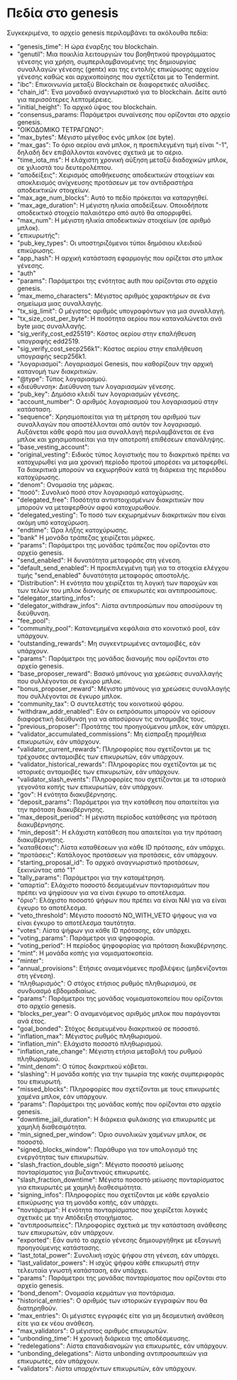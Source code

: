 # Πεδία στο genesis

Συγκεκριμένα, το αρχείο genesis περιλαμβάνει τα ακόλουθα πεδία:



* "genesis_time": Η ώρα έναρξης του blockchain.
* "genutil": Μια ποικιλία λειτουργιών του βοηθητικού προγράμματος γένεσης για χρήση, συμπεριλαμβανομένης της δημιουργίας συναλλαγών γένεσης (gentx) και της εντολής επικύρωσης αρχείου γένεσης καθώς και αρχικοποίησης που σχετίζεται με το Tendermint.
* "ibc": Επικοινωνία μεταξύ Blockchain σε διαφορετικές αλυσίδες.
* "chain_id": Ένα μοναδικό αναγνωριστικό για το blockchain. Δείτε αυτό για περισσότερες λεπτομέρειες.
* "initial_height": Το αρχικό ύψος του blockchain.
* "consensus_params: Παράμετροι συναίνεσης που ορίζονται στο αρχείο genesis.
* "ΟΙΚΟΔΟΜΙΚΟ ΤΕΤΡΑΓΩΝΟ":
* "max_bytes": Μέγιστο μέγεθος ενός μπλοκ (σε byte).
* "max_gas": Το όριο αερίου ανά μπλοκ, η προεπιλεγμένη τιμή είναι "-1", δηλαδή δεν επιβάλλονται κανόνες σχετικά με το αέριο.
* "time_iota_ms": Η ελάχιστη χρονική αύξηση μεταξύ διαδοχικών μπλοκ, σε χιλιοστά του δευτερολέπτου.
* "αποδείξεις": Χειρισμός αποθήκευσης αποδεικτικών στοιχείων και αποκλεισμός ανίχνευσης προτάσεων με τον αντιδραστήρα αποδεικτικών στοιχείων.
* "max_age_num_blocks": Αυτό το πεδίο πρόκειται να καταργηθεί.
* "max_age_duration": Η μέγιστη ηλικία αποδείξεων. Οποιοδήποτε αποδεικτικό στοιχείο παλαιότερο από αυτό θα απορριφθεί.
* "max_num": Η μέγιστη ηλικία αποδεικτικών στοιχείων (σε αριθμό μπλοκ).
* "επικυρωτής":
* "pub_key_types": Οι υποστηριζόμενοι τύποι δημόσιου κλειδιού επικύρωσης.
* "app_hash": Η αρχική κατάσταση εφαρμογής που ορίζεται στο μπλοκ γένεσης.
* "auth"
* "params": Παράμετροι της ενότητας auth που ορίζονται στο αρχείο genesis.
* "max_memo_characters": Μέγιστος αριθμός χαρακτήρων σε ένα σημείωμα μιας συναλλαγής.
* "tx_sig_limit": Ο μέγιστος αριθμός υπογραφόντων για μια συναλλαγή.
* "tx_size_cost_per_byte": Η ποσότητα αερίου που καταναλώνεται ανά byte μιας συναλλαγής.
* "sig_verify_cost_ed25519": Κόστος αερίου στην επαλήθευση υπογραφής edd2519.
* "sig_verify_cost_secp256k1": Κόστος αερίου στην επαλήθευση υπογραφής secp256k1.
* "λογαριασμοί": Λογαριασμοί Genesis, που καθορίζουν την αρχική κατανομή των διακριτικών.
* "@type": Τύπος λογαριασμού.
* «διεύθυνση»: Διεύθυνση των λογαριασμών γένεσης.
* "pub_key": Δημόσιο κλειδί των λογαριασμών γένεσης.
* "account_number": Ο αριθμός λογαριασμού του λογαριασμού στην κατάσταση.
* "sequence": Χρησιμοποιείται για τη μέτρηση του αριθμού των συναλλαγών που αποστέλλονται από αυτόν τον λογαριασμό. Αυξάνεται κάθε φορά που μια συναλλαγή περιλαμβάνεται σε ένα μπλοκ και χρησιμοποιείται για την αποτροπή επιθέσεων επανάληψης.
* "base_vesting_account":
* "original_vesting": Ειδικός τύπος λογιστικής που το διακριτικό πρέπει να κατοχυρωθεί για μια χρονική περίοδο προτού μπορέσει να μεταφερθεί. Τα διακριτικά μπορούν να εκχωρηθούν κατά τη διάρκεια της περιόδου κατοχύρωσης.
* "denom": Ονομασία της μάρκας.
* "ποσό": Συνολικό ποσό στον λογαριασμό κατοχύρωσης.
* "delegated_free": Ποσότητα αντιστοιχισμένων διακριτικών που μπορούν να μεταφερθούν αφού κατοχυρωθούν.
* "delegated_vesting": Το ποσό των εκχωρημένων διακριτικών που είναι ακόμη υπό κατοχύρωση.
* "endtime": Ώρα λήξης κατοχύρωσης.
* "bank" Η μονάδα τράπεζας χειρίζεται μάρκες.
* "params": Παράμετροι της μονάδας τράπεζας που ορίζονται στο αρχείο genesis.
* "send_enabled": Η δυνατότητα μεταφοράς στη γένεση.
* "default_send_enabled": Η προεπιλεγμένη τιμή για τα στοιχεία ελέγχου τιμής "send_enabled" δυνατότητα μεταφοράς αποστολής.
* "Distribution": Η ενότητα που χειρίζεται τη λογική των παροχών και των τελών του μπλοκ διανομής σε επικυρωτές και αντιπροσώπους.
* "delegator_starting_infos":
* "delegator_withdraw_infos": Λίστα αντιπροσώπων που αποσύρουν τη διεύθυνση.
* "fee_pool":
* "community_pool": Κατανεμημένα κεφάλαια στο κοινοτικό pool, εάν υπάρχουν.
* "outstanding_rewards": Μη συγκεντρωμένες ανταμοιβές, εάν υπάρχουν.
* "params": Παράμετροι της μονάδας διανομής που ορίζονται στο αρχείο genesis.
* "base_proposer_reward": Βασικό μπόνους για χρεώσεις συναλλαγής που συλλέγονται σε έγκυρο μπλοκ.
* "bonus_proposer_reward": Μέγιστο μπόνους για χρεώσεις συναλλαγής που συλλέγονται σε έγκυρο μπλοκ.
* "community_tax": Ο συντελεστής του κοινοτικού φόρου.
* "withdraw_addr_enabled": Εάν οι εκπρόσωποι μπορούν να ορίσουν διαφορετική διεύθυνση για να αποσύρουν τις ανταμοιβές τους.
* "previous_proposer": Προτάτης του προηγούμενου μπλοκ, εάν υπάρχει.
* "validator_accumulated_commissions": Μη είσπραξη προμήθεια επικυρωτών, εάν υπάρχουν.
* "validator_current_rewards": Πληροφορίες που σχετίζονται με τις τρέχουσες ανταμοιβές των επικυρωτών, εάν υπάρχουν.
* "validator_historical_rewards": Πληροφορίες που σχετίζονται με τις ιστορικές ανταμοιβές των επικυρωτών, εάν υπάρχουν.
* "validator_slash_events": Πληροφορίες που σχετίζονται με τα ιστορικά γεγονότα κοπής των επικυρωτών, εάν υπάρχουν.
* "gov": Η ενότητα διακυβέρνησης.
* "deposit_params": Παράμετροι για την κατάθεση που απαιτείται για την πρόταση διακυβέρνησης.
* "max_deposit_period": Η μέγιστη περίοδος κατάθεσης για πρόταση διακυβέρνησης.
* "min_deposit": Η ελάχιστη κατάθεση που απαιτείται για την πρόταση διακυβέρνησης.
* "καταθέσεις": Λίστα καταθέσεων για κάθε ID πρότασης, εάν υπάρχει.
* "προτάσεις": Κατάλογος προτάσεων για προτάσεις, εάν υπάρχουν.
* "starting_proposal_id": Το αρχικό αναγνωριστικό προτάσεων, ξεκινώντας από "1"
* "tally_params": Παράμετροι για την καταμέτρηση.
* "απαρτία": Ελάχιστο ποσοστό δεσμευμένων πονταρισμάτων που πρέπει να ψηφίσουν για να είναι έγκυρο το αποτέλεσμα.
* "όριο": Ελάχιστο ποσοστό ψήφων που πρέπει να είναι ΝΑΙ για να είναι έγκυρο το αποτέλεσμα.
* "veto_threshold": Μέγιστο ποσοστό NO_WITH_VETO ψήφους για να είναι έγκυρο το αποτέλεσμα ταυτότητα.
* "votes": Λίστα ψήφων για κάθε ID πρότασης, εάν υπάρχει.
* "voting_params": Παράμετροι για ψηφοφορία.
* "voting_period": Η περίοδος ψηφοφορίας για πρόταση διακυβέρνησης.
* "mint": Η μονάδα κοπής για νομισματοκοπεία.
* "minter":
* "annual_provisions": Ετήσιες αναμενόμενες προβλέψεις (μηδενίζονται στη γένεση).
* "πληθωρισμός": Ο στόχος ετήσιος ρυθμός πληθωρισμού, σε συνδυασμό εβδομαδιαίως.
* "params": Παράμετροι της μονάδας νομισματοκοπείου που ορίζονται στο αρχείο genesis.
* "blocks_per_year": Ο αναμενόμενος αριθμός μπλοκ που παράγονται ανά έτος.
* "goal_bonded": Στόχος δεσμευμένου διακριτικού σε ποσοστό.
* "inflation_max": Μέγιστος ρυθμός πληθωρισμού.
* "inflation_min": Ελάχιστο ποσοστό πληθωρισμού.
* "inflation_rate_change": Μέγιστη ετήσια μεταβολή του ρυθμού πληθωρισμού.
* "mint_denom": Ο τύπος διακριτικού κόβεται.
* "slashing": Η μονάδα κοπής για την τιμωρία της κακής συμπεριφοράς του επικυρωτή.
* "missed_blocks": Πληροφορίες που σχετίζονται με τους επικυρωτές χαμένα μπλοκ, εάν υπάρχουν.
* "params": Παράμετροι της μονάδας κοπής που ορίζονται στο αρχείο genesis.
* "downtime_jail_duration": Η διάρκεια φυλάκισης για επικυρωτές με χαμηλή διαθεσιμότητα.
* "min_signed_per_window": Όριο συνολικών χαμένων μπλοκ, σε ποσοστό.
* "signed_blocks_window": Παράθυρο για τον υπολογισμό της ενεργότητας των επικυρωτών.
* "slash_fraction_double_sign": Μέγιστο ποσοστό μείωσης πονταρίσματος για βυζαντινούς επικυρωτές.
* "slash_fraction_downtime": Μέγιστο ποσοστό μείωσης πονταρίσματος για επικυρωτές με χαμηλή διαθεσιμότητα.
* "signing_infos": Πληροφορίες που σχετίζονται με κάθε εργαλείο επικύρωσης για τη μονάδα κοπής, εάν υπάρχει.
* "ποντάρισμα": Η ενότητα πονταρίσματος που χειρίζεται λογικές σχετικές με την Απόδειξη στοιχήματος.
* "αντιπροσωπείες": Πληροφορίες σχετικά με την κατάσταση ανάθεσης των επικυρωτών, εάν υπάρχουν.
* "exported": Εάν αυτό το αρχείο γένεσης δημιουργήθηκε με εξαγωγή προηγούμενης κατάστασης.
* "last_total_power": Συνολική ισχύς ψήφου στη γένεση, εάν υπάρχει.
* "last_validator_powers": Η ισχύς ψήφου κάθε επικυρωτή στην τελευταία γνωστή κατάσταση, εάν υπάρχει.
* "params": Παράμετροι της μονάδας πονταρίσματος που ορίζονται στο αρχείο genesis.
* "bond_denom": Ονομασία κερμάτων για ποντάρισμα.
* "historical_entries": Ο αριθμός των ιστορικών εγγραφών που θα διατηρηθούν.
* "max_entries": Οι μέγιστες εγγραφές είτε για μη δεσμευτική ανάθεση είτε για εκ νέου ανάθεση.
* "max_validators": Ο μέγιστος αριθμός επικυρωτών.
* "unbonding_time": Η χρονική διάρκεια της αποδέσμευσης.
* "redelegations": Λίστα επαναδιανομών για επικυρωτές, εάν υπάρχουν.
* "unbonding_delegations": Λίστα unbonding αντιπροσωπειών για επικυρωτές, εάν υπάρχουν.
* "validators": Λίστα υπαρχόντων επικυρωτών, εάν υπάρχουν.
